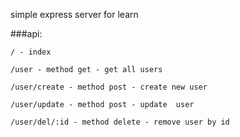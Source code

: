 simple express server for learn

###api:

```/ - index```

```/user - method get - get all users```

```/user/create - method post - create new user```

```/user/update - method post - update  user```

```/user/del/:id - method delete - remove user by id```